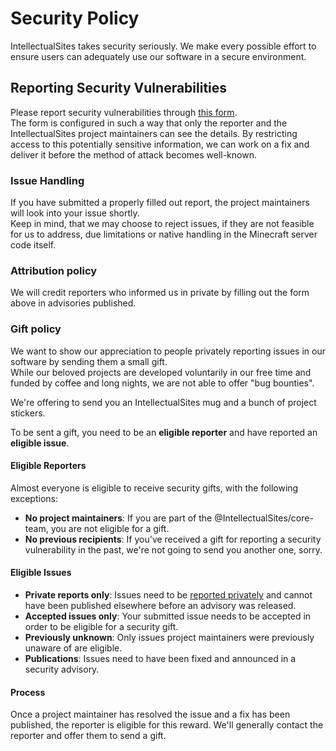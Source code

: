 # Security Policy

IntellectualSites takes security seriously.
We make every possible effort to ensure users can adequately use our software in a secure environment.

## Reporting Security Vulnerabilities

Please report security vulnerabilities through [this form](https://forms.gle/btgdRn9yhGtzEiGW8).  
The form is configured in such a way that only the reporter and the IntellectualSites project maintainers can see the details.
By restricting access to this potentially sensitive information, we can work on a fix and deliver it before the method of attack becomes well-known.

### Issue Handling
If you have submitted a properly filled out report, the project maintainers will look into your issue shortly.   
Keep in mind, that we may choose to reject issues, if they are not feasible for us to address, due limitations or native handling in the Minecraft server code itself.

### Attribution policy
We will credit reporters who informed us in private by filling out the form above in advisories published.

### Gift policy
We want to show our appreciation to people privately reporting issues in our software by sending them a small gift.   
While our beloved projects are developed voluntarily in our free time and funded by coffee and long nights, we are not able to offer "bug bounties".

We're offering to send you an IntellectualSites mug and a bunch of project stickers.

To be sent a gift, you need to be an **eligible reporter** and have reported an **eligible issue**.

#### Eligible Reporters
Almost everyone is eligible to receive security gifts, with the following exceptions:
- **No project maintainers**: If you are part of the @IntellectualSites/core-team, you are not eligible for a gift.
- **No previous recipients**: If you've received a gift for reporting a security vulnerability in the past, we're not going to send you another one, sorry.

#### Eligible Issues
- **Private reports only**: Issues need to be [reported privately](https://forms.gle/btgdRn9yhGtzEiGW8) and cannot have been published elsewhere before an advisory was released.
- **Accepted issues only**: Your submitted issue needs to be accepted in order to be eligible for a security gift.
- **Previously unknown**: Only issues project maintainers were previously unaware of are eligible.
- **Publications**: Issues need to have been fixed and announced in a security advisory.

#### Process
Once a project maintainer has resolved the issue and a fix has been published, the reporter is eligible for this reward. We'll generally contact the reporter and offer them to send a gift.

